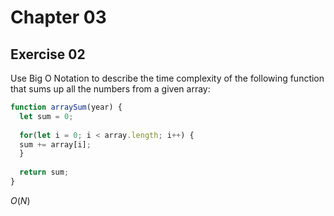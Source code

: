 
# Chapter 03

## Exercise 02

Use Big O Notation to describe the time complexity of the following function that sums up all the numbers from a given array:

``` js
function arraySum(year) {
  let sum = 0;
  
  for(let i = 0; i < array.length; i++) {
  sum += array[i];
  }
  
  return sum;
}
```

$O(N)$
